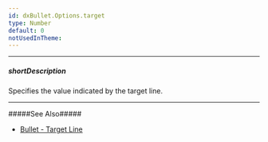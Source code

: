 ```yaml
---
id: dxBullet.Options.target
type: Number
default: 0
notUsedInTheme: 
---
```

---
##### shortDescription
Specifies the value indicated by the target line.

---
#####See Also#####
- [Bullet - Target Line](/concepts/05%20UI%20Components/Bullet/10%20Visual%20Elements/20%20Target%20Line.md '/Documentation/Guide/UI_Components/Bullet/Visual_Elements/#Target_Line')